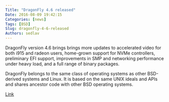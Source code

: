 ```yaml
---
Title: "DragonFly 4.6 released"
Date: 2016-08-09 19:42:15
Categories: [news]
Tags: [BSD]
Slug: dragonfly-4-6-released
Authors: sedlav
---
```


DragonFly version 4.6 brings brings more updates to accelerated video for both i915 and radeon users, home-grown support for NVMe controllers, preliminary EFI support, improvements in SMP and networking performance under heavy load, and a full range of binary packages.

DragonFly belongs to the same class of operating systems as other BSD-derived systems and Linux. It is based on the same UNIX ideals and APIs and shares ancestor code with other BSD operating systems.

[Link](http://www.dragonflybsd.org/)
